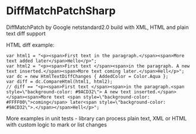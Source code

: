 # DiffMatchPatchSharp
DiffMatchPatch by Google netstandard2.0 build with XML, HTML and plain text diff support

HTML diff example:

    var html1 = "<p><span>First text in the paragraph.</span><span>More text added later</span>Hello</p>";
    var html2 = "<p><span>First text </span><span>in the paragraph. A new text inserted.</span><span>More text coming later.</span>Hell</p>";
    var dc = new HtmlTextDiffChanges { AddedColor = Color.Aqua };
    var diff = dc.CompareHtml(html1, html2);
    // diff == "<p><span>First text </span><span>in the paragraph.<span style=\"background-color: #9ACD32\"> A new text inserted.</span></span><span>More text <span style=\"background-color: #FFFF00\">coming</span> later<span style=\"background-color: #9ACD32\">.</span></span>Hell</p>";

More examples in unit tests - library can process plain text, XML or HTML with custom logic to mark or list changes
